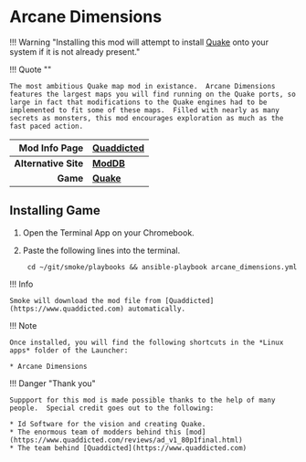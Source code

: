 # Arcane Dimensions

!!! Warning "Installing this mod will attempt to install [Quake](quake.md) onto your system if it is not already present."

!!! Quote ""

    The most ambitious Quake map mod in existance.  Arcane Dimensions features the largest maps you will find running on the Quake ports, so large in fact that modifications to the Quake engines had to be implemented to fit some of these maps.  Filled with nearly as many secrets as monsters, this mod encourages exploration as much as the fast paced action.

| Mod Info Page | [Quaddicted](https://www.quaddicted.com/reviews/ad_v1_80p1final.html) |
|--:|:--|
| **Alternative Site** | **[ModDB](https://www.moddb.com/mods/arcane-dimensions)** |
| **Game** | **[Quake](quake.md)** |

## Installing Game
1. Open the Terminal App on your Chromebook.
1. Paste the following lines into the terminal.

        cd ~/git/smoke/playbooks && ansible-playbook arcane_dimensions.yml

!!! Info

    Smoke will download the mod file from [Quaddicted](https://www.quaddicted.com) automatically.

!!! Note

    Once installed, you will find the following shortcuts in the *Linux apps* folder of the Launcher:
    
    * Arcane Dimensions

!!! Danger "Thank you"

    Suppport for this mod is made possible thanks to the help of many people.  Special credit goes out to the following:
    
    * Id Software for the vision and creating Quake.
    * The enormous team of modders behind this [mod](https://www.quaddicted.com/reviews/ad_v1_80p1final.html) 
    * The team behind [Quaddicted](https://www.quaddicted.com)

